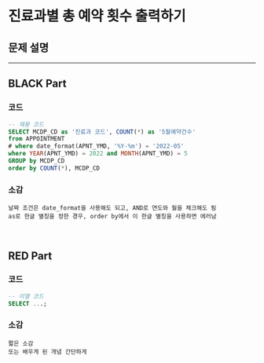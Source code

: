 # 진료과별 총 예약 횟수 출력하기


## 문제 설명

---

## BLACK Part

### 코드
```sql
-- 재용 코드
SELECT MCDP_CD as '진료과 코드', COUNT(*) as '5월예약건수'
from APPOINTMENT 
# where date_format(APNT_YMD, '%Y-%m') = '2022-05'
where YEAR(APNT_YMD) = 2022 and MONTH(APNT_YMD) = 5
GROUP by MCDP_CD
order by COUNT(*), MCDP_CD
```
### 소감
```plaintext
날짜 조건은 date_format을 사용해도 되고, AND로 연도와 월을 체크해도 됨
as로 한글 별칭을 정한 경우, order by에서 이 한글 별칭을 사용하면 에러남
```

<br/>


## RED Part

### 코드
```sql
-- 이열 코드
SELECT ...;
```
### 소감
```plaintext
짧은 소감
또는 배우게 된 개념 간단하게
```
